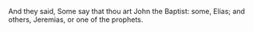 And they said, Some say that thou art John the Baptist: some, Elias; and others, Jeremias, or one of the prophets.
